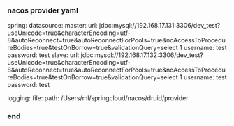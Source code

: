### nacos provider yaml

spring:
  datasource:
    master:
      url: jdbc:mysql://192.168.17.131:3306/dev_test?useUnicode=true&characterEncoding=utf-8&autoReconnect=true&autoReconnectForPools=true&noAccessToProcedureBodies=true&testOnBorrow=true&validationQuery=select 1
      username: test
      password: test
    slave:
      url: jdbc:mysql://192.168.17.132:3306/dev_test?useUnicode=true&characterEncoding=utf-8&autoReconnect=true&autoReconnectForPools=true&noAccessToProcedureBodies=true&testOnBorrow=true&validationQuery=select 1
      username: test
      password: test

logging:
  file:
    path: /Users/ml/springcloud/nacos/druid/provider

### end
